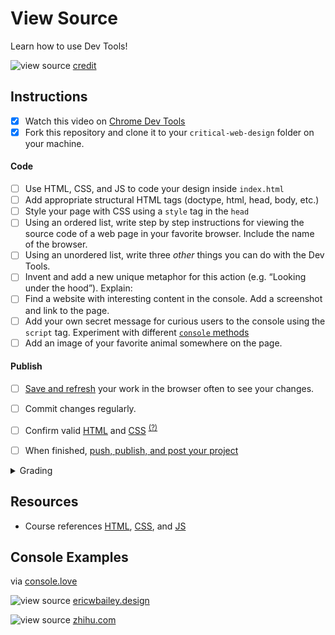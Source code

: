 
# View Source

Learn how to use Dev Tools!

![view source](assets/img/console-what-is-code.png)
[credit](https://www.bloomberg.com/graphics/2015-paul-ford-what-is-code/)

## Instructions

- [X] Watch this video on [Chrome Dev Tools](https://www.youtube.com/watch?v=25R1Jl5P7Mw)
- [X] Fork this repository and clone it to your `critical-web-design` folder on your machine.

#### Code
- [ ] Use HTML, CSS, and JS to code your design inside `index.html`
- [ ] Add appropriate structural HTML tags (doctype, html, head, body, etc.)
- [ ] Style your page with CSS using a `style` tag in the `head`
- [ ] Using an ordered list, write step by step instructions for viewing the source code of a web page in your favorite browser. Include the name of the browser.
- [ ] Using an unordered list, write three *other* things you can do with the Dev Tools.
- [ ] Invent and add a new unique metaphor for this action (e.g. “Looking under the hood”). Explain:
- [ ] Find a website with interesting content in the console. Add a screenshot and link to the page.
- [ ] Add your own secret message for curious users to the console using the `script` tag. Experiment with different [`console` methods](https://developer.mozilla.org/en-US/docs/Web/API/console)
- [ ] Add an image of your favorite animal somewhere on the page.

#### Publish
- [ ] [Save and refresh](https://github.com/omundy/learn-computing/blob/main/topics-keyboard-shortcuts.md#web-development-edit-save-refresh-loop) your work in the browser often to see your changes.
- [ ] Commit changes regularly.
- [ ] Confirm valid [HTML](https://validator.w3.org/) and [CSS](https://jigsaw.w3.org/css-validator/) <sup>[(?)](https://github.com/omundy/dig245-critical-web-design/blob/main/reference-sheets/css.md#css-validation)</sup>
- [ ] When finished, [push, publish, and post your project](https://docs.google.com/document/d/17U_zmzM_eML_qkG0PaOdDRcEk3YEmbiQ1TyNnbAM08k/edit#bookmark=id.8jryplv1i8a)




<!-- - [ ] How does your metaphor communicate the act of looking at source code?
- [ ] Does it still communicate your experience of being able to look “under the hood” after you now have learned to code?
- [ ] Why is it important to be able to look at the source code of a web page when you are making web pages?
- [ ] Did you look at source code to make something this semester? Write about it.
- [ ] Why is it important to see how things you consume are constructed? What are the larger sociological arguments for transparency? Think about ingredients in the food you eat or chemicals from a factory or how laws are made for example. -->



<details>
<summary>Grading</summary>

Points | Description
---: | ---
4 | Correct information provided
4 | Instructions followed
4 | Degree to which the metaphor was thoughtful and relevant
4 | Project is online, accessible, and linked from Moodle
4 | Valid HTML and CSS
5% | Bonus! Add a table with your weekly dream schedule (what you will do when the robots take over)
20 | Total possible

</details>






## Resources

- Course references [HTML](https://github.com/omundy/dig245-critical-web-design/blob/main/reference-sheets/html.md), [CSS](https://github.com/omundy/dig245-critical-web-design/blob/main/reference-sheets/css.md), and [JS](https://github.com/omundy/dig245-critical-web-design/blob/main/reference-sheets/javascript.md)





## Console Examples

via [console.love](https://www.console.love/)

![view source](assets/img/console-ericwbailey.design.png)
[ericwbailey.design](https://ericwbailey.design/)

![view source](assets/img/console-zhi.hu.png)
[zhihu.com](https://www.zhihu.com/)

